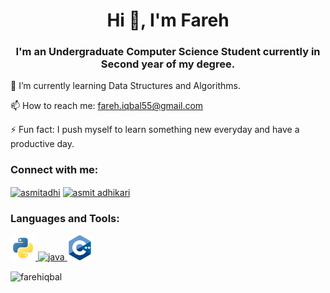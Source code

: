 <h1 align="center">Hi 👋, I'm Fareh </h1>
<h3 align="center">I'm an Undergraduate Computer Science Student currently in Second year of my degree.</h3>
🌱 I’m currently learning Data Structures and Algorithms.

📫 How to reach me: fareh.iqbal55@gmail.com

⚡ Fun fact: I push myself to learn something new everyday and have a productive day.

<h3 align="left">Connect with me:</h3>
<p align="left">
<a href="https://twitter.com/farehhhhhhh" target="blank"><img align="center" src="https://raw.githubusercontent.com/rahuldkjain/github-profile-readme-generator/master/src/images/icons/Social/twitter.svg" alt="asmitadhi" height="30" width="40" /></a>
<a href="https://www.linkedin.com/in/fareh-iqbal-781906232/" target="blank"><img align="center" src="https://raw.githubusercontent.com/rahuldkjain/github-profile-readme-generator/master/src/images/icons/Social/linked-in-alt.svg" alt="asmit adhikari" height="30" width="40" /></a>
</p>
<h3 align="left">Languages and Tools:</h3>
<p align="left"> 
<a href="https://www.python.org" target="_blank" rel="noreferrer"> 
  <img src="https://raw.githubusercontent.com/devicons/devicon/master/icons/python/python-original.svg" alt="python" width="40" height="40"/> 
</a> 
<a href="https://www.java.com" target="_blank" rel="noreferrer"> 
  <img src="https://uploads-ssl.webflow.com/5ffe5bee629c3505f14fb1fd/604aa487faeeda20e43980d2_java_logo.png" alt="java" width="40" height="40"/> 
</a> 
<a href="https://www.cplusplus.com/" target="_blank" rel="noreferrer"> 
  <img src="https://raw.githubusercontent.com/devicons/devicon/master/icons/cplusplus/cplusplus-original.svg" alt="c++" width="40" height="40"/> 
</a> 
</p>
<p><img align="center" src="https://github-readme-stats.vercel.app/api/top-langs/?username=farehiqbal&langs_count=5&theme=dark" alt="farehiqbal" /></p> 
